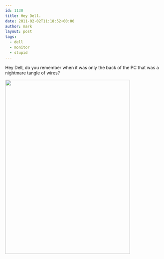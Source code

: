 ```yaml
---
id: 1130
title: Hey Dell.
date: 2011-02-02T11:18:52+00:00
author: mark
layout: post
tags:
  - dell
  - monitor
  - stupid
---
```

Hey Dell, do you remember when it was only the back of the PC that was a nightmare tangle of wires?

<img class="aligncenter size-full wp-image-1131" title="Try to keep this little lot tidy..." src="/images/fromwp/2011/01/dellmonitormess.jpg" alt="" width="400" height="558" srcset="/images/fromwp/2011/01/dellmonitormess.jpg 400w, /images/fromwp/2011/01/dellmonitormess-215x300.jpg 215w" sizes="(max-width: 400px) 100vw, 400px" />